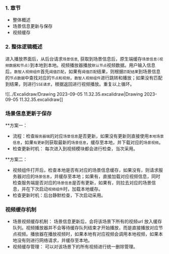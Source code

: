 
### 1. 章节

-  整体概述
-  场景信息更新与保存
-  视频缓存

### 2. 整体逻辑概述

进入播放界面后，从后台请求`场景信息`, 获取到场景信息后，原生端缓存`场景信息(视频数据和节点)`到本地到本地。视频播放器播放`默认节点`视频数据。用户输入信息后，`数智人视频组件`首先`阈值匹配`，如果有`阈值匹配`结果，则根据`匹配结果`到场景信息的`节点数据`中查找对应的`节点和视频`，`数智人视频组件`进行跳转和播放；如果没有匹配到结果，则进行`SSE请求`，根据返回进行视频播放。重复以上循环。

![[../Excalidraw/Drawing 2023-09-05 11.32.35.excalidraw|Drawing 2023-09-05 11.32.35.excalidraw]]


### 场景信息更新于保存

**方案一：

- 流程：检查`服务器端`的对应`场景信息`是否更新，如果没有更新则直接使用`本地场景信息`，如果`有更新`则获取最新的`场景信息`，缓存至本地，并下载对应的`场景视频`。
-  检查更新时机： 每次进入到视频模块都会进行检查，当次采用。


**方案二：
- 视频组件打开后，检查本地是否有对应的场景信息缓存，如果没有，则请求服务器对应的`场景信息`，并缓存至本地；如果有，直接加载对应视频信息，同时检查服务端是否对应的`场景信息`是否有更新，如果有，则拉去对应的场景信息，并在下次启动`视频组件`时，加载本地缓存。
- 检查更新时机：后台静默检查，下次启动采用。

### 视频缓存机制

 - 场景视频缓存机制： 场景信息更新后，会将该场景下所有的视频url 放入缓存队列。视频播放器并不会等待缓存队列结束才开始播放，而是直接播放对应节点视频。播放器在播放视频时，如果本地有对应视频会调用本地视频，如果本地没有则进行网络请求，并缓存至本地。
- 视频缓存管理： 可以对该场景下的所有视频进行统一删除管理。